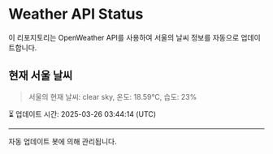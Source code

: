 
# Weather API Status

이 리포지토리는 OpenWeather API를 사용하여 서울의 날씨 정보를 자동으로 업데이트합니다.

## 현재 서울 날씨
> 서울의 현재 날씨: clear sky, 온도: 18.59°C, 습도: 23%

⏳ 업데이트 시간: 2025-03-26 03:44:14 (UTC)

---
자동 업데이트 봇에 의해 관리됩니다.
